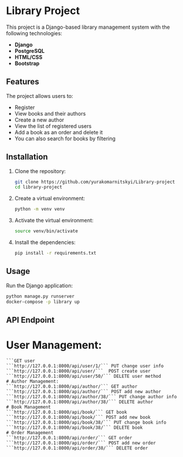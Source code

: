 # Library Project

This project is a Django-based library management system with the following technologies:
- **Django**
- **PostgreSQL**
- **HTML/CSS**
- **Bootstrap**

## Features
The project allows users to:
- Register
- View books and their authors
- Create a new author
- View the list of registered users
- Add a book as an order and delete it
- You can also search for books by filtering 

## Installation

1. Clone the repository:

    ```bash
    git clone https://github.com/yurakomarnitskyi/Library-project
    cd library-project
    ```

2. Create a virtual environment:

    ```bash
    python -m venv venv
    ```

3. Activate the virtual environment:

    ```bash
    source venv/bin/activate
    ```

4. Install the dependencies:

    ```bash
    pip install -r requirements.txt
    ```

## Usage

Run the Django application:

```bash
python manage.py runserver
docker-compose -p library up
```
## API Endpoint 
# User Management:
```http://127.0.0.1:8000/api/user/
```GET user 
```http://127.0.0.1:8000/api/user/1/``` PUT change user info
```http://127.0.0.1:8000/api/user/```  POST create user
```http://127.0.0.1:8000/api/user/50/``` DELETE user method
# Author Management:
```http://127.0.0.1:8000/api/author/``` GET author 
```http://127.0.0.1:8000/api/author/``` POST add new author
```http://127.0.0.1:8000/api/author/38/``` PUT change author info 
```http://127.0.0.1:8000/api/author/38/``` DELETE author
# Book Management
```http://127.0.0.1:8000/api/book/``` GET book 
```http://127.0.0.1:8000/api/book/``` POST add new book
```http://127.0.0.1:8000/api/book/38/``` PUT change book info 
```http://127.0.0.1:8000/api/book/38/``` DELETE book
# Order Management
```http://127.0.0.1:8000/api/order/``` GET order
```http://127.0.0.1:8000/api/order/``` POST add new order
```http://127.0.0.1:8000/api/order/38/``` DELETE order





